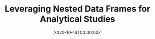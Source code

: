 ---
title: 'Leveraging Nested Data Frames for Analytical Studies'
authors:
- Mike Mehan
date: '2020-10-14T00:00:00Z'

# Schedule page publish date (NOT proceeding's date).
publishDate: '20001-01-01T00:00:00Z'

# proceeding type.
# Legend: 0 = Uncategorized; 1 = Talk, 2 = Keynote, 3 = Workshop
# To add more update publications_types.toml and en.yaml
proceeding_types: ['1']

# proceeding name and optional abbreviated proceeding name.
proceeding: Presented at 2020 Conference
proceeding_short: Presented at 2020 Conference

abstract: 

tags:
- Illumina Inc
featured: false

links:
url_slides: 'https://github.com/rinpharma/2020_presentations/tree/master/talks_folder/2020-Mehan-Nested_Data_Frames.pptx'
url_video: 'https://youtu.be/LkFzPkvlmRo'

---